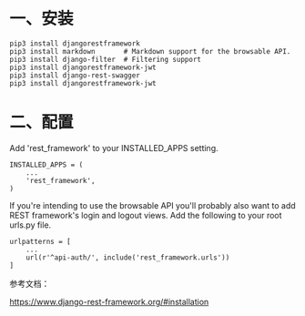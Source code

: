 # 一、安装
```
pip3 install djangorestframework
pip3 install markdown       # Markdown support for the browsable API.
pip3 install django-filter  # Filtering support
pip3 install djangorestframework-jwt
pip3 install django-rest-swagger
pip3 install djangorestframework-jwt

```

# 二、配置
Add 'rest_framework' to your INSTALLED_APPS setting.
```
INSTALLED_APPS = (
    ...
    'rest_framework',
)
```
If you're intending to use the browsable API you'll probably also want to add REST framework's login and logout views. Add the following to your root urls.py file.
```
urlpatterns = [
    ...
    url(r'^api-auth/', include('rest_framework.urls'))
]
```

参考文档：

https://www.django-rest-framework.org/#installation
